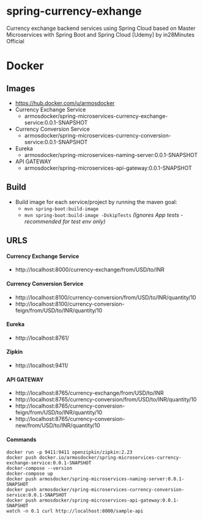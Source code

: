 # spring-currency-exhange
Currency exchange backend services using Spring Cloud based on Master Microservices with Spring Boot and Spring Cloud [Udemy] by in28Minutes Official

# Docker
## Images

- https://hub.docker.com/u/armosdocker
- Currency Exchange Service
    - armosdocker/spring-microservices-currency-exchange-service:0.0.1-SNAPSHOT
- Currency Conversion Service
    - armosdocker/spring-microservices-currency-conversion-service:0.0.1-SNAPSHOT
- Eureka
    - armosdocker/spring-microservices-naming-server:0.0.1-SNAPSHOT
- API GATEWAY
    - armosdocker/spring-microservices-api-gateway:0.0.1-SNAPSHOT

## Build
- Build image for each service/project by running the maven goal:
  - <code>mvn spring-boot:build-image</code>
  - <code>mvn spring-boot:build-image -DskipTests</code> <i>(Ignores App tests - recommended for test env only)</i>
 
## URLS

#### Currency Exchange Service
- http://localhost:8000/currency-exchange/from/USD/to/INR

#### Currency Conversion Service
- http://localhost:8100/currency-conversion/from/USD/to/INR/quantity/10
- http://localhost:8100/currency-conversion-feign/from/USD/to/INR/quantity/10

#### Eureka
- http://localhost:8761/

#### Zipkin
- http://localhost:9411/

#### API GATEWAY
- http://localhost:8765/currency-exchange/from/USD/to/INR
- http://localhost:8765/currency-conversion/from/USD/to/INR/quantity/10
- http://localhost:8765/currency-conversion-feign/from/USD/to/INR/quantity/10
- http://localhost:8765/currency-conversion-new/from/USD/to/INR/quantity/10

#### Commands
```
docker run -p 9411:9411 openzipkin/zipkin:2.23
docker push docker.io/armosdocker/spring-microservices-currency-exchange-service:0.0.1-SNAPSHOT
docker-compose --version
docker-compose up
docker push armosdocker/spring-microservices-naming-server:0.0.1-SNAPSHOT
docker push armosdocker/spring-microservices-currency-conversion-service:0.0.1-SNAPSHOT
docker push armosdocker/spring-microservices-api-gateway:0.0.1-SNAPSHOT
watch -n 0.1 curl http://localhost:8000/sample-api